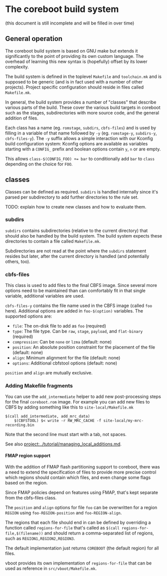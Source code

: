 # The coreboot build system
(this document is still incomplete and will be filled in over time)

## General operation
The coreboot build system is based on GNU make but extends it significantly
to the point of providing its own custom language.
The overhead of learning this new syntax is (hopefully) offset by its lower
complexity.

The build system is defined in the toplevel `Makefile` and `toolchain.mk`
and is supposed to be generic (and is in fact used with a number of other
projects).  Project specific configuration should reside in files called
`Makefile.mk`.

In general, the build system provides a number of "classes" that describe
various parts of the build. These cover the various build targets in coreboot
such as the stages, subdirectories with more source code, and the general
addition of files.

Each class has a name (eg. `romstage`, `subdirs`, `cbfs-files`) and is used
by filling in a variable of that name followed by `-y` (eg. `romstage-y`,
`subdirs-y`, `cbfs-files-y`).
The `-y` suffix allows a simple interaction with our Kconfig build
configuration system: Kconfig options are available as variables starting
with a `CONFIG_` prefix and boolean options contain `y`, `n` or are empty.

This allows `class-$(CONFIG_FOO) += bar` to conditionally add `bar` to
`class` depending on the choice for `FOO`.

## classes
Classes can be defined as required. `subdirs` is handled internally since
it's parsed per subdirectory to add further directories to the rule set.

TODO: explain how to create new classes and how to evaluate them.

### subdirs
`subdirs` contains subdirectories (relative to the current directory) that
should also be handled by the build system. The build system expects these
directories to contain a file called `Makefile.mk`.

Subdirectories are not read at the point where the `subdirs` statement
resides but later, after the current directory is handled (and potentially
others, too).

### cbfs-files
This class is used to add files to the final CBFS image. Since several more
options need to be maintained than can comfortably fit in that single
variable, additional variables are used.

`cbfs-files-y` contains the file name used in the CBFS image (called `foo`
here). Additional options are added in `foo-$(option)` variables. The
supported options are:

*  `file`: The on-disk file to add as `foo` (required)
*  `type`: The file type. Can be `raw`, `stage`, `payload`, and `flat-binary`
   (required)
*  `compression`: Can be `none` or `lzma` (default: none)
*  `position`: An absolute position constraint for the placement of the file
   (default: none)
*  `align`: Minimum alignment for the file (default: none)
*  `options`: Additional cbfstool options (default: none)

`position` and `align` are mutually exclusive.

### Adding Makefile fragments

You can use the `add_intermediate` helper to add new post-processing steps for
the final `coreboot.rom` image. For example you can add new files to CBFS by
adding something like this to `site-local/Makefile.mk`

```
$(call add_intermediate, add_mrc_data)
	$(CBFSTOOL) $< write -r RW_MRC_CACHE -f site-local/my-mrc-recording.bin
```

Note that the second line must start with a tab, not spaces.

See also <project:../tutorial/managing_local_additions.md>.

#### FMAP region support
With the addition of FMAP flash partitioning support to coreboot, there was a
need to extend the specification of files to provide more precise control
which regions should contain which files, and even change some flags based on
the region.

Since FMAP policies depend on features using FMAP, that's kept separate from
the cbfs-files class.

The `position` and `align` options for file `foo` can be overwritten for a
region `REGION` using `foo-REGION-position` and `foo-REGION-align`.

The regions that each file should end in can be defined by overriding a
function called `regions-for-file` that's called as
`$(call regions-for-file,$(filename))` and should return a comma-separated
list of regions, such as `REGION1,REGION2,REGION3`.

The default implementation just returns `COREBOOT` (the default region) for
all files.

vboot provides its own implementation of `regions-for-file` that can be used
as reference in `src/vboot/Makefile.mk`.
